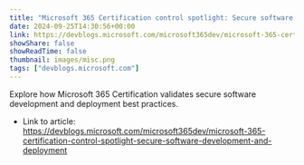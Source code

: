 ```yaml
---
title: "Microsoft 365 Certification control spotlight: Secure software development and deployment"
date: 2024-09-25T14:30:56+00:00
link: https://devblogs.microsoft.com/microsoft365dev/microsoft-365-certification-control-spotlight-secure-software-development-and-deployment
showShare: false
showReadTime: false
thumbnail: images/misc.png
tags: ["devblogs.microsoft.com"]
---
```

Explore how Microsoft 365 Certification validates secure software development and deployment best practices.

- Link to article: https://devblogs.microsoft.com/microsoft365dev/microsoft-365-certification-control-spotlight-secure-software-development-and-deployment